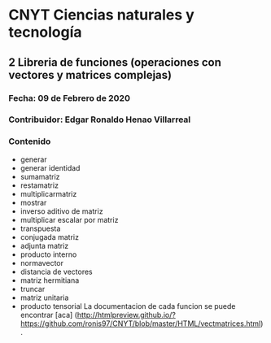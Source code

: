 # CNYT Ciencias naturales y tecnología
## 2 Libreria de funciones (operaciones con vectores y matrices complejas)
### Fecha: 09 de Febrero de 2020
### Contribuidor: Edgar Ronaldo Henao Villarreal
### Contenido
- generar
- generar identidad
- sumamatriz
- restamatriz
- multiplicarmatriz
- mostrar
- inverso aditivo de matriz
- multiplicar escalar por matriz
- transpuesta
- conjugada matriz
- adjunta matriz
- producto interno
- normavector
- distancia de vectores
- matriz hermitiana
- truncar
- matriz unitaria
- producto tensorial
La documentacion de cada funcion se puede encontrar [aca]
(http://htmlpreview.github.io/?https://github.com/ronis97/CNYT/blob/master/HTML/vectmatrices.html).
